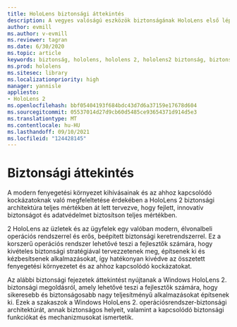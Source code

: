 ```yaml
---
title: HoloLens biztonsági áttekintés
description: A vegyes valóságú eszközök biztonságának HoloLens első lépések.
author: evmill
ms.author: v-evmill
ms.reviewer: tagran
ms.date: 6/30/2020
ms.topic: article
keywords: biztonság, hololens, hololens 2, hololens2 biztonság, biztonsági áttekintés
ms.prod: hololens
ms.sitesec: library
ms.localizationpriority: high
manager: yannisle
appliesto:
- HoloLens 2
ms.openlocfilehash: bbf05404193f684bdc43d7d6a37159e17678d604
ms.sourcegitcommit: 05537014d27d9cb60d5485ce93654371d914d5e3
ms.translationtype: MT
ms.contentlocale: hu-HU
ms.lasthandoff: 09/10/2021
ms.locfileid: "124428145"
---
```

# <a name="security-overview"></a>Biztonsági áttekintés

A modern fenyegetési környezet kihívásainak és az ahhoz kapcsolódó kockázatoknak való megfeleltetése érdekében a HoloLens 2 biztonsági architektúra teljes mértékben át lett tervezve, hogy fejlett, innovatív biztonságot és adatvédelmet biztosítson teljes mértékben.

2 HoloLens az üzletek és az ügyfelek egy valóban modern, élvonalbeli operációs rendszerrel és erős, beépített biztonsági keretrendszerrel. Ez a korszerű operációs rendszer lehetővé teszi a fejlesztők számára, hogy kivételes biztonsági stratégiával tervezzetenek meg, építsenek ki és kézbesítsenek alkalmazásokat, így hatékonyan kivédve az összetett fenyegetési környezetet és az ahhoz kapcsolódó kockázatokat. 

Az alábbi biztonsági fejezetek áttekintést nyújtanak a Windows HoloLens 2. biztonsági megoldásról, amely lehetővé teszi a fejlesztők számára, hogy sikeresebb és biztonságosabb nagy teljesítményű alkalmazásokat építsenek ki. Ezek a szakaszok a Windows HoloLens 2. operációsrendszer-biztonsági architektúrát, annak biztonságos helyeit, valamint a kapcsolódó biztonsági funkciókat és mechanizmusokat ismertetik.
